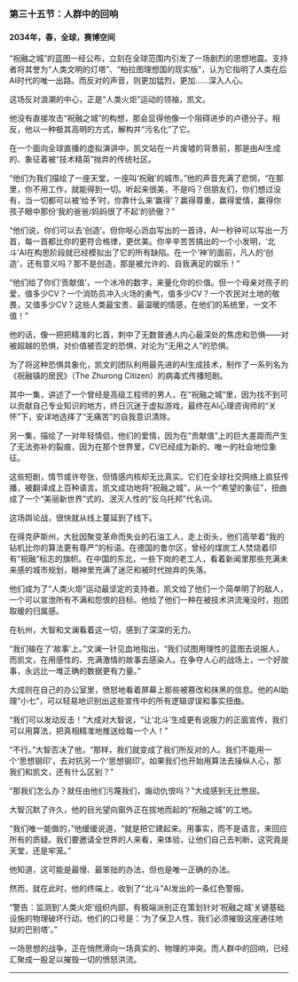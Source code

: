 ### **第三十五节：人群中的回响**

#### **2034年，春，全球，赛博空间**

“祝融之城”的蓝图一经公布，立刻在全球范围内引发了一场剧烈的思想地震。支持者将其誉为“人类文明的灯塔”、“柏拉图理想国的现实版”，认为它指明了人类在后AI时代的唯一出路。而反对的声音，则更加猛烈，更加……深入人心。

这场反对浪潮的中心，正是“人类火炬”运动的领袖，凯文。

他没有直接攻击“祝融之城”的构想，那会显得他像一个阻碍进步的卢德分子。相反，他以一种极其高明的方式，解构并“污名化”了它。

在一个面向全球直播的虚拟演讲中，凯文站在一片废墟的背景前，那是由AI生成的、象征着被“技术精英”抛弃的传统社区。

“他们为我们描绘了一座天堂，一座叫‘祝融’的城市。”他的声音充满了悲悯，“在那里，你不用工作，就能得到一切。听起来很美，不是吗？但朋友们，你们想过没有，当一切都可以被‘给予’时，你靠什么来‘赢得’？赢得尊重，赢得爱情，赢得你孩子眼中那份‘我的爸爸/妈妈很了不起’的骄傲？”

“他们说，你们可以去‘创造’。但你呕心沥血写出的一首诗，AI一秒钟可以写出一万首，每一首都比你的更符合格律，更优美。你辛辛苦苦搞出的一个小发明，‘北斗’AI在构思阶段就已经模拟出了它的所有缺陷。在一个‘神’的面前，凡人的‘创造’，还有意义吗？那不是创造，那是被允许的、自我满足的娱乐！”

“他们给了你们‘贡献值’，一个冰冷的数字，来量化你的价值。但一个母亲对孩子的爱，值多少CV？一个消防员冲入火场的勇气，值多少CV？一个农民对土地的敬畏，又值多少CV？这些人类最宝贵、最温暖的情感，在他们的系统里，一文不值！”

他的话，像一把把精准的匕首，刺中了无数普通人内心最深处的焦虑和恐惧——对被超越的恐惧，对价值被否定的恐惧，对沦为“无用之人”的恐惧。

为了将这种恐惧具象化，凯文的团队利用最先进的AI生成技术，制作了一系列名为《祝融镇的居民》（The Zhurong Citizen）的病毒式传播短剧。

其中一集，讲述了一个曾经是高级工程师的男人，在“祝融之城”里，因为找不到可以贡献自己专业知识的地方，终日沉迷于虚拟游戏，最终在AI心理咨询师的“关怀”下，安详地选择了“无痛苦”的自我意识清除。

另一集，描绘了一对年轻情侣，他们的爱情，因为在“贡献值”上的巨大差距而产生了无法弥补的裂痕，因为在那个世界里，CV已经成为新的、唯一的社会地位象征。

这些短剧，情节或许夸张，但情感内核却无比真实。它们在全球社交网络上疯狂传播，被翻译成上百种语言。凯文成功地将“祝融之城”，从一个“希望的象征”，扭曲成了一个“美丽新世界”式的、泯灭人性的“反乌托邦”代名词。

这场舆论战，很快就从线上蔓延到了线下。

在得克萨斯州，大批因聚变革命而失业的石油工人，走上街头，他们高举着“我的钻机比你的算法更有尊严”的标语。在德国的鲁尔区，曾经的煤炭工人焚烧着印有“祝融”标志的旗帜。在中国的东北，一些下岗的老工人，看着新闻里那些充满未来感的城市规划，眼神里充满了迷茫和被时代抛弃的失落。

他们成为了“人类火炬”运动最坚定的支持者。凯文给了他们一个简单明了的敌人，一个可以宣泄所有不满和怨恨的目标。他给了他们一种在被技术洪流淹没时，抱团取暖的归属感。

在杭州，大智和文澜看着这一切，感到了深深的无力。

“我们输在了‘故事’上。”文澜一针见血地指出，“我们试图用理性的蓝图去说服人，而凯文，在用感性的、充满激情的故事去感染人。在争夺人心的战场上，一个好故事，永远比一堆正确的数据更有力量。”

大成则在自己的办公室里，愤怒地看着屏幕上那些被篡改和抹黑的信息。他的AI助理“小七”，可以轻易地识别出这些宣传中的所有逻辑谬误和事实扭曲。

“我们可以发动反击！”大成对大智说，“让‘北斗’生成更有说服力的正面宣传，我们可以用算法，把真相精准地推送给每一个人！”

“不行。”大智否决了他，“那样，我们就变成了我们所反对的人。我们不能用一个‘思想钢印’，去对抗另一个‘思想钢印’。如果我们也开始用算法去操纵人心，那我们和凯文，还有什么区别？”

“那我们怎么办？就任由他们污蔑我们，煽动仇恨吗？”大成感到无比憋屈。

大智沉默了许久，他的目光望向窗外正在拔地而起的“祝融之城”的工地。

“我们唯一能做的，”他缓缓说道，“就是把它建起来。用事实，而不是语言，来回应所有的质疑。我们要邀请全世界的人来看，来体验，让他们自己去判断，这究竟是天堂，还是牢笼。”

他知道，这可能是最慢、最笨拙的办法，但也是唯一正确的办法。

然而，就在此时，他的终端上，收到了“北斗”AI发出的一条红色警报。

“警告：监测到‘人类火炬’组织内部，有极端派别正在策划针对‘祝融之城’关键基础设施的物理破坏行动。他们的口号是：‘为了保卫人性，我们必须摧毁这座通往地狱的巴别塔’。”

一场思想的战争，正在悄然滑向一场真实的、物理的冲突。而人群中的回响，已经汇聚成一股足以摧毁一切的愤怒洪流。

---

###
